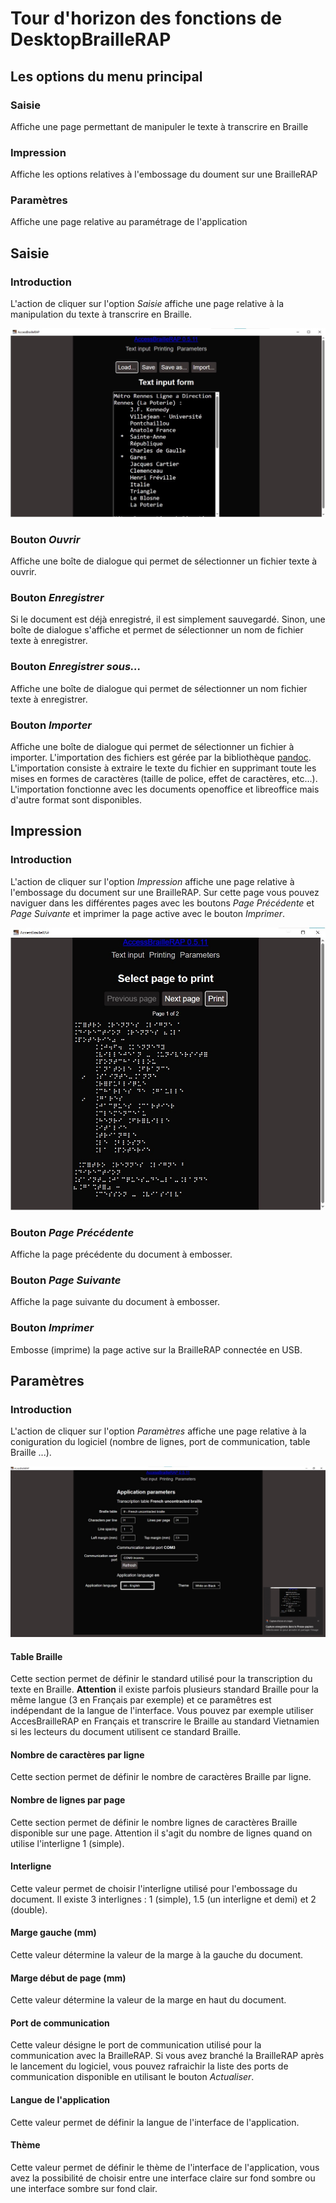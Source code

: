 # Tour d'horizon des fonctions de DesktopBrailleRAP



## Les options du menu principal

### Saisie
Affiche une page permettant de manipuler le texte à transcrire en Braille

### Impression
Affiche les options relatives à l'embossage du doument sur une BrailleRAP

### Paramètres
Affiche une page relative au paramétrage de l'application



## Saisie

### Introduction
L'action de cliquer sur l'option *Saisie* affiche une page relative à la manipulation du texte à transcrire en Braille.

![Capture d'écran de la page fichier](./IMG/screenshot_input.jpg)

### Bouton *Ouvrir*
Affiche une boîte de dialogue qui permet de sélectionner un fichier texte à ouvrir.

### Bouton *Enregistrer* 
Si le document est déjà enregistré, il est simplement sauvegardé. Sinon, une boîte de dialogue s'affiche et permet de sélectionner un nom de fichier texte à enregistrer.

### Bouton *Enregistrer sous...*
Affiche une boîte de dialogue qui permet de sélectionner un nom fichier texte à enregistrer.

### Bouton *Importer*
Affiche une boîte de dialogue qui permet de sélectionner un fichier à importer. L'importation des fichiers est gérée par la bibliothèque [pandoc](https://pandoc.org/). L'importation consiste à extraire le texte du fichier en supprimant toute les mises en formes de caractères (taille de police, effet de caractères, etc...). L'importation fonctionne avec les documents openoffice et libreoffice mais d'autre format sont disponibles.


## Impression

### Introduction
L'action de cliquer sur l'option *Impression* affiche une page relative à l'embossage du document sur une BrailleRAP. Sur cette page vous pouvez naviguer dans les différentes pages avec les boutons *Page Précédente* et *Page Suivante* et imprimer la page active avec le bouton *Imprimer*.

![Capture d'écran de la page Impression](./IMG/screenshot_print.jpg)

### Bouton *Page Précédente*
Affiche la page précédente du document à embosser.

### Bouton *Page Suivante*
Affiche la page suivante du document à embosser.

### Bouton *Imprimer*
Embosse (imprime) la page active sur la BrailleRAP connectée en USB.



## Paramètres

### Introduction
L'action de cliquer sur l'option *Paramètres* affiche une page relative à la coniguration du logiciel (nombre de lignes, port de communication, table Braille ...).

![Capture d'écran de la page paramètres](./IMG/screenshot_parameters.jpg)

#### Table Braille
Cette section permet de définir le standard utilisé pour la transcription du texte en Braille. **Attention** il existe parfois plusieurs standard Braille pour la même langue (3 en Français par exemple) et ce paramêtres est indépendant de la langue de l'interface. Vous pouvez par exemple utiliser AccesBrailleRAP en Français et transcrire le Braille au standard Vietnamien si les lecteurs du document utilisent ce standard Braille.

#### Nombre de caractères par ligne
Cette section permet de définir le nombre de caractères Braille par ligne.

#### Nombre de lignes par page
Cette section permet de définir le nombre lignes de caractères Braille disponible sur une page. Attention il s'agit du nombre de lignes quand on utilise l'interligne 1 (simple).

#### Interligne
Cette valeur permet de choisir l'interligne utilisé pour l'embossage du document. Il existe 3 interlignes : 1 (simple), 1.5 (un interligne et demi) et 2 (double).

#### Marge gauche (mm)
Cette valeur détermine la valeur de la marge à la gauche du document.

#### Marge début de page (mm)
Cette valeur détermine la valeur de la marge en haut du document.

#### Port de communication
Cette valeur désigne le port de communication utilisé pour la communication avec la BrailleRAP. Si vous avez branché la BrailleRAP après le lancement du logiciel, vous pouvez rafraichir la liste des ports de communication disponible en utilisant le bouton *Actualiser*.

#### Langue de l'application
Cette valeur permet de définir la langue de l'interface de l'application.

#### Thème
Cette valeur permet de définir le thème de l'interface de l'application, vous avez la possibilité de choisir entre une interface claire sur fond sombre ou une interface sombre sur fond clair.

